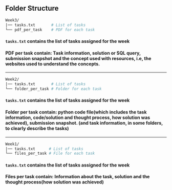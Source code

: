 ## Folder Structure

```graphql
Week3/
|── tasks.txt       # List of tasks
└── pdf_per_task    # PDF for each task
```

#### ```tasks.txt``` contains the list of tasks assigned for the week
#### PDF per task contain: Task information, solution or SQL query, submission snapshot and the concept used with resources, i.e, the websites used to understand the concepts.

---

```graphql
Week2/
|── tasks.txt       # List of tasks
└── folder_per_task # Folder for each task
```

#### ```tasks.txt``` contains the list of tasks assigned for the week
#### Folder per task contain: python code file(which includes the task information, code/solution and thought process, how solution was achieved), submission snapshot. (and task information, in some folders, to clearly describe the tasks)

---

```graphql
Week1/
|── tasks.txt      # List of tasks
└── files_per_task # File for each task
```

#### ```tasks.txt``` contains the list of tasks assigned for the week
#### Files per task contain: Information about the task, solution and the thought process(how solution was achieved)
